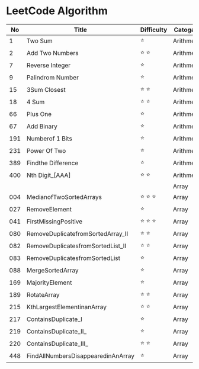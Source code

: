 # LeetCode Algorithm

No | Title | Difficulty | Catogary
-- | -- | --- | ---
1 | Two Sum | :star: | Arithmetic
2 | Add Two Numbers | :star: :star: | Arithmetic
7 | Reverse Integer | :star: | Arithmetic
9 | Palindrom Number | :star: | Arithmetic
15 | 3Sum Closest | :star: :star: | Arithmetic
18 | 4 Sum | :star: :star:| Arithmetic
66 | Plus One | :star: | Arithmetic
67 | Add Binary | :star: | Arithmetic
191 | Numberof 1 Bits | :star: | Arithmetic
231 | Power Of Two | :star: | Arithmetic
389 | Findthe Difference | :star: | Arithmetic
400 | Nth Digit_[AAA] | :star: :star: | Arithmetic
 |   |   |  | Array
004 | MedianofTwoSortedArrays  | :star: :star: :star: | Array
027 | RemoveElement  | :star: | Array
041 | FirstMissingPositive  | :star: :star: :star: | Array
080 | RemoveDuplicatefromSortedArray_II  | :star: :star: | Array
082 | RemoveDuplicatesfromSortedList_II  | :star: :star: | Array
083 | RemoveDuplicatesfromSortedList  | :star: | Array
088 | MergeSortedArray  | :star:| Array
169 | MajorityElement  | :star: | Array
189 | RotateArray  | :star: :star: | Array
215 | KthLargestElementinanArray  | :star: :star: | Array
217 | ContainsDuplicate_I  | :star: | Array
219 | ContainsDuplicate_II_  | :star: | Array
220 | ContainsDuplicate_III_  | :star: :star: | Array
448 | FindAllNumbersDisappearedinAnArray  | :star: | Array
